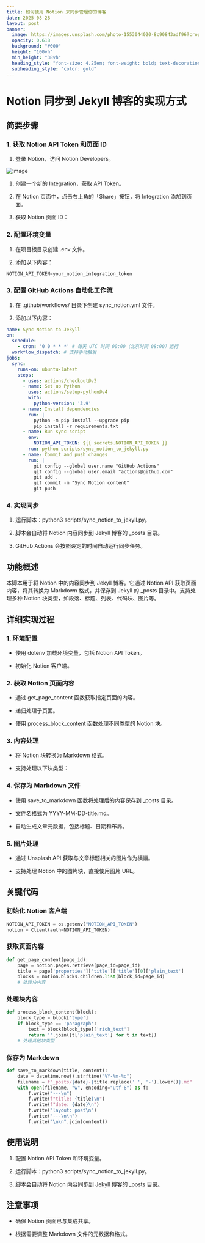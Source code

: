 ```yaml
---
title: 如何使用 Notion 来同步管理你的博客
date: 2025-08-28
layout: post
banner:
  image: https://images.unsplash.com/photo-1553044020-8c90843adf96?crop=entropy&cs=tinysrgb&fit=max&fm=jpg&ixid=M3w2OTIwMzJ8MHwxfHJhbmRvbXx8fHx8fHx8fDE3NTYzNTUxMTV8&ixlib=rb-4.1.0&q=80&w=1080
  opacity: 0.618
  background: "#000"
  height: "100vh"
  min_height: "38vh"
  heading_style: "font-size: 4.25em; font-weight: bold; text-decoration: underline"
  subheading_style: "color: gold"
---
```


# Notion 同步到 Jekyll 博客的实现方式

## 简要步骤

### 1. 获取 Notion API Token 和页面 ID

1. 登录 Notion，访问 Notion Developers。

![image](https://prod-files-secure.s3.us-west-2.amazonaws.com/a7a0cc5a-89b9-4cda-8686-1fba0ca52f40/d19c1afe-dea5-4312-9333-786b0ba83054/image.png?X-Amz-Algorithm=AWS4-HMAC-SHA256&X-Amz-Content-Sha256=UNSIGNED-PAYLOAD&X-Amz-Credential=ASIAZI2LB4662AEW3KRU%2F20250828%2Fus-west-2%2Fs3%2Faws4_request&X-Amz-Date=20250828T042514Z&X-Amz-Expires=3600&X-Amz-Security-Token=IQoJb3JpZ2luX2VjEEQaCXVzLXdlc3QtMiJGMEQCIH6bvepijlsHf7Kq73i4wUoaLPKagg9UCm%2FW2WzK8uL4AiBtIkYPlsqMo48POKqO5SdC%2Ft9YY2YzIyWlMK05D3jUkyqIBAid%2F%2F%2F%2F%2F%2F%2F%2F%2F%2F8BEAAaDDYzNzQyMzE4MzgwNSIMGw389u6yOHMI0MNdKtwDt3Me%2BmN439eZAyPxHXgFvqnpaBD4Mc1IG03kLQPJEC9PYK3onQ%2FYz%2BIbrEjvxnGcgSShLS23nWCWknBhnZFNgl50Tzm8W1BCNdmlcNCJjmLa3Z%2Fl4TYWDNEYzquv2wR40RmAe2iDs7HpTU5Lt%2BugnMlPT1EbEFtXO0d6nxe1MF9D7d0fjDdecAmPcyu8YryFSrDddW4bHA8paxg3TyZEpjjru%2Bz%2BwikI6dpYZfeIJEY%2FICL1pkGA4NljtdhOxijKqu6N6QOCsDFzCjV4nJ%2Fn%2BdkPhVgqwXWzSJ1jRkdIbSVHPsbd5zKyL0INfIZWIwndUSkoAj4KqpmqdgNXpQnciAzt%2FE8a9MlEmR%2B6tFjACfio8yobW0kT2vO7vFoCrLzOstMi5JYITWHKoJHGQR%2FcqppNqJ26aply5OKl09eN1WfvtNB%2FxRslIB2fP6MREWfUfeqfRr6RTyvEPznj5cFkCKsMd9HoZttbJiwn1X4L18cnZlOg4fBSzGzkhmAX1%2FYQBiS%2Bq1UZTgQ9MbL2ZIV4h8atxR0oYAdfGdkj6HM5BMjrg6k90HAtKYMFUzgWxe631Ruj3XKLTHzcISjf0xaKQi6H0H5ZkWnqlIu%2FMcKZMOxn34wEbe4LOREKxkEwnqi%2FxQY6pgE40DjzpjoISokVFea3iArNOHnpY%2ByOmTtOfXFNRr9s2ogdB1Jh%2F%2B1JOjDODDItj778hOds4IBe0nXNEpkwUaW73XFy2SkIRi2jCP2weADtJYPB70pO3WrlGQ7C8tQfCZREJmj6p3tw1flRBW1NZl3MJpuk0OcJCd7FpaApiNlvb%2F5zV9orq9QMRKk7B2gIfuHFq85E36AfDhLahFtDFBDLgDDoKXPL&X-Amz-Signature=090c343b2209e5680f7a90e00e3b91c68bb11a48d3fdef65d3cdba59c57ca008&X-Amz-SignedHeaders=host&x-amz-checksum-mode=ENABLED&x-id=GetObject)

1. 创建一个新的 Integration，获取 API Token。

1. 在 Notion 页面中，点击右上角的「Share」按钮，将 Integration 添加到页面。

1. 获取 Notion 页面 ID：


### 2. 配置环境变量

1. 在项目根目录创建 .env 文件。

1. 添加以下内容：

```javascript
NOTION_API_TOKEN=your_notion_integration_token
```

### 3. 配置 GitHub Actions 自动化工作流

1. 在 .github/workflows/ 目录下创建 sync_notion.yml 文件。

1. 添加以下内容：

```yaml
name: Sync Notion to Jekyll
on:
  schedule:
    - cron: '0 0 * * *' # 每天 UTC 时间 00:00（北京时间 08:00）运行
  workflow_dispatch: # 支持手动触发
jobs:
  sync:
    runs-on: ubuntu-latest
    steps:
      - uses: actions/checkout@v3
      - name: Set up Python
        uses: actions/setup-python@v4
        with:
          python-version: '3.9'
      - name: Install dependencies
        run: |
          python -m pip install --upgrade pip
          pip install -r requirements.txt
      - name: Run sync script
        env:
          NOTION_API_TOKEN: ${{ secrets.NOTION_API_TOKEN }}
        run: python scripts/sync_notion_to_jekyll.py
      - name: Commit and push changes
        run: |
          git config --global user.name "GitHub Actions"
          git config --global user.email "actions@github.com"
          git add .
          git commit -m "Sync Notion content"
          git push
```

### 4. 实现同步

1. 运行脚本：python3 scripts/sync_notion_to_jekyll.py。

1. 脚本会自动将 Notion 内容同步到 Jekyll 博客的 _posts 目录。

1. GitHub Actions 会按照设定的时间自动运行同步任务。

## 功能概述

本脚本用于将 Notion 中的内容同步到 Jekyll 博客。它通过 Notion API 获取页面内容，将其转换为 Markdown 格式，并保存到 Jekyll 的 _posts 目录中。支持处理多种 Notion 块类型，如段落、标题、列表、代码块、图片等。

## 详细实现过程

### 1. 环境配置

- 使用 dotenv 加载环境变量，包括 Notion API Token。

- 初始化 Notion 客户端。

### 2. 获取 Notion 页面内容

- 通过 get_page_content 函数获取指定页面的内容。

- 递归处理子页面。

- 使用 process_block_content 函数处理不同类型的 Notion 块。

### 3. 内容处理

- 将 Notion 块转换为 Markdown 格式。

- 支持处理以下块类型：


### 4. 保存为 Markdown 文件

- 使用 save_to_markdown 函数将处理后的内容保存到 _posts 目录。

- 文件名格式为 YYYY-MM-DD-title.md。

- 自动生成文章元数据，包括标题、日期和布局。

### 5. 图片处理

- 通过 Unsplash API 获取与文章标题相关的图片作为横幅。

- 支持处理 Notion 中的图片块，直接使用图片 URL。

## 关键代码

### 初始化 Notion 客户端

```python
NOTION_API_TOKEN = os.getenv("NOTION_API_TOKEN")
notion = Client(auth=NOTION_API_TOKEN)
```

### 获取页面内容

```python
def get_page_content(page_id):
    page = notion.pages.retrieve(page_id=page_id)
    title = page['properties']['title']['title'][0]['plain_text']
    blocks = notion.blocks.children.list(block_id=page_id)
    # 处理块内容
```

### 处理块内容

```python
def process_block_content(block):
    block_type = block['type']
    if block_type == 'paragraph':
        text = block[block_type]['rich_text']
        return ''.join([t['plain_text'] for t in text])
    # 处理其他块类型
```

### 保存为 Markdown

```python
def save_to_markdown(title, content):
    date = datetime.now().strftime("%Y-%m-%d")
    filename = f"_posts/{date}-{title.replace(' ', '-').lower()}.md"
    with open(filename, "w", encoding="utf-8") as f:
        f.write("---\n")
        f.write(f"title: {title}\n")
        f.write(f"date: {date}\n")
        f.write("layout: post\n")
        f.write("---\n\n")
        f.write("\n\n".join(content))
```

## 使用说明

1. 配置 Notion API Token 和环境变量。

1. 运行脚本：python3 scripts/sync_notion_to_jekyll.py。

1. 脚本会自动将 Notion 内容同步到 Jekyll 博客的 _posts 目录。

## 注意事项

- 确保 Notion 页面已与集成共享。

- 根据需要调整 Markdown 文件的元数据和格式。